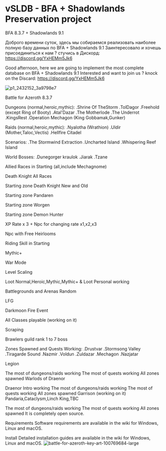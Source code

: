 # vSLDB - BFA + Shadowlands Preservation project
BFA 8.3.7 + Shadowlands 9.1 

Доброго времени суток, здесь мы собираемся реализовать наиболее полную базу данных  по BFA + Shadowlands 9.1
Заинтересовало и хочешь присоединиться к нам ? стучись в Дискорд: https://discord.gg/YxHEMm5Jk6

Good afternoon, here we are going to implement the most complete database on BFA + Shadowlands 9.1
Interested and want to join us ? knock on the Discard: https://discord.gg/YxHEMm5Jk6

![p1_2432152_3a9798e7](https://user-images.githubusercontent.com/81566364/143552265-0d32f236-4d10-4672-90d7-2c4b5a212389.jpg)


Battle for Azeroth 8.3.7

Dungeons (normal,heroic,mythic):
.Shrine Of TheStorm .TolDagor .Freehold (except Ring of Booty) .Atal'Dazar .The Motherlode .The Underrot .KingsRest .Operation Mechagon (King Gobbamak,Gunker)

Raids (normal,heroic,mythic):
.Nyalotha (Wrathion) .Uldir (Mother,Taloc,Vectis) .Hellfire Citadel

Scenarios:
.The Stormwind Extraction .Uncharted Island .Whispering Reef Island

World Bosses:
.Dunegorger kraulok .Jiarak .Tzane

Allied Races in Starting (all,include Mechagnome)

Death Knight All Races

Starting zone Death Knight New and Old

Starting zone Pandaren

Starting zone Worgen

Starting zone Demon Hunter

XP Rate x 3 + Npc for changing rate x1,x2,x3

Npc with Free Heirlooms

Riding Skill in Starting

Mythic+

War Mode

Level Scaling

Loot Normal,Heroic,Mythic,Mythic+ & Loot Personal working

Battlegrounds and Arenas Random

LFG

Darkmoon Fire Event

All Classes playable (working on it)

Scraping

Brawlers guild rank 1 to 7 boss

Zones Spawned and Quests Working: .Drustvar .Stormsong Valley .Tiragarde Sound .Nazmir .Voldun .Zuldazar .Mechagon .Nazjatar

Legion

The most of dungeons/raids working
The most of quests working
All zones spawned
Warlods of Draenor

Draenor Intro working
The most of dungeons/raids working
The most of quests working
All zones spawned
Garrison (working on it)
Pandaria,Cataclysm,Linch King,TBC

The most of dungeons/raids working
The most of quests working
All zones spawned
It is completely open source.

Requirements
Software requirements are available in the wiki for Windows, Linux and macOS.

Install
Detailed installation guides are available in the wiki for Windows, Linux and macOS.
![battle-for-azeroth-key-art-100769684-large](https://user-images.githubusercontent.com/81566364/143552288-86fc8550-a0e0-4dfb-8528-9d051e89a6b0.jpg)
